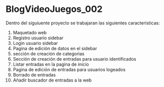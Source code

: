 # BlogVideoJuegos_002
Dentro del siguiuente proyecto se trabajaran las siguientes caracteristicas:
1. Maquetado web 
2. Registro usuario sidebar
3. Login usuario sidebar
4. Pagina de edición de datos en el sidebar
5. sección de creación de categorias
6. Sección de creación de entradas para usuario identificados
7. Listar entradas en la pagina de inicio
8. Pagina de edición de entradas para usuarios logeados
9. Borrado de entradas
10. Añadir buscador de entradas a la web
